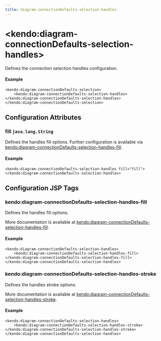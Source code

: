 ```yaml
---
title: diagram-connectionDefaults-selection-handles
---
```


# \<kendo:diagram-connectionDefaults-selection-handles\>

Defines the connection selection handles configuration.

#### Example
    <kendo:diagram-connectionDefaults-selection>
        <kendo:diagram-connectionDefaults-selection-handles></kendo:diagram-connectionDefaults-selection-handles>
    </kendo:diagram-connectionDefaults-selection>

## Configuration Attributes

### fill `java.lang.String`

Defines the handles fill options. Further configuration is available via [kendo:diagram-connectionDefaults-selection-handles-fill](#kendo-diagram-connectionDefaults-selection-handles-fill). 

#### Example
    <kendo:diagram-connectionDefaults-selection-handles fill="fill">
    </kendo:diagram-connectionDefaults-selection-handles>


##  Configuration JSP Tags

### kendo:diagram-connectionDefaults-selection-handles-fill

Defines the handles fill options.

More documentation is available at [kendo:diagram-connectionDefaults-selection-handles-fill](/api/wrappers/jsp/diagram/connectiondefaults-selection-handles-fill).

#### Example

    <kendo:diagram-connectionDefaults-selection-handles>
        <kendo:diagram-connectionDefaults-selection-handles-fill></kendo:diagram-connectionDefaults-selection-handles-fill>
    </kendo:diagram-connectionDefaults-selection-handles>

### kendo:diagram-connectionDefaults-selection-handles-stroke

Defines the handles stroke options.

More documentation is available at [kendo:diagram-connectionDefaults-selection-handles-stroke](/api/wrappers/jsp/diagram/connectiondefaults-selection-handles-stroke).

#### Example

    <kendo:diagram-connectionDefaults-selection-handles>
        <kendo:diagram-connectionDefaults-selection-handles-stroke></kendo:diagram-connectionDefaults-selection-handles-stroke>
    </kendo:diagram-connectionDefaults-selection-handles>


